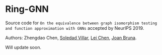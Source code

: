 # Ring-GNN

Source code for `On the equivalence between graph isomorphism testing and function approximation with GNNs` accepted by NeurIPS 2019.

Authors: Zhengdao Chen, [Soledad Villar](https://cims.nyu.edu/~villar/), [Lei Chen](https://leichen2018.github.io), [Joan Bruna](https://cims.nyu.edu/~bruna/).

Will update soon.
